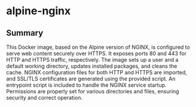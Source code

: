 # alpine-nginx

## Summary

This Docker image, based on the Alpine version of NGINX, is configured to serve web content securely over HTTPS. It exposes ports 80 and 443 for HTTP and HTTPS traffic, respectively. The image sets up a user and a default working directory, updates installed packages, and cleans the cache. NGINX configuration files for both HTTP and HTTPS are imported, and SSL/TLS certificates are generated using the provided script. An entrypoint script is included to handle the NGINX service startup. Permissions are properly set for various directories and files, ensuring security and correct operation.
